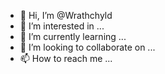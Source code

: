 - 👋 Hi, I’m @Wrathchyld
- 👀 I’m interested in ...
- 🌱 I’m currently learning ...
- 💞️ I’m looking to collaborate on ...
- 📫 How to reach me ...

<!---
Wrathchyld/Wrathchyld is a ✨ special ✨ repository because its `README.md` (this file) appears on your GitHub profile.
You can click the Preview link to take a look at your changes.
--->
